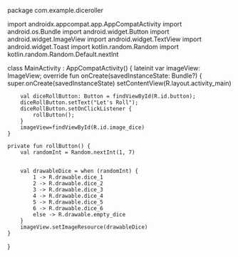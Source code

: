package com.example.diceroller

import androidx.appcompat.app.AppCompatActivity
import android.os.Bundle
import android.widget.Button
import android.widget.ImageView
import android.widget.TextView
import android.widget.Toast
import kotlin.random.Random
import kotlin.random.Random.Default.nextInt

class MainActivity : AppCompatActivity() {
    lateinit var imageView: ImageView;
    override fun onCreate(savedInstanceState: Bundle?) {
        super.onCreate(savedInstanceState)
        setContentView(R.layout.activity_main)

        val diceRollButton: Button = findViewById(R.id.button);
        diceRollButton.setText("Let's Roll");
        diceRollButton.setOnClickListener {
            rollButton();
        }
        imageView=findViewById(R.id.image_dice)
    }

    private fun rollButton() {
        val randomInt = Random.nextInt(1, 7)


        val drawableDice = when (randomInt) {
            1 -> R.drawable.dice_1
            2 -> R.drawable.dice_2
            3 -> R.drawable.dice_3
            4 -> R.drawable.dice_4
            5 -> R.drawable.dice_5
            6 -> R.drawable.dice_6
            else -> R.drawable.empty_dice
        }
        imageView.setImageResource(drawableDice)
    }
}

